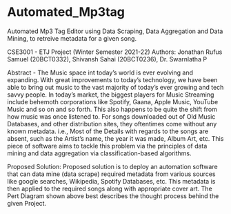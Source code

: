# Automated_Mp3tag
Automated Mp3 Tag Editor using Data Scraping, Data Aggregation and Data Mining, to retreive metadata for a given song.

CSE3001 - ETJ Project (Winter Semester 2021-22)
Authors: Jonathan Rufus Samuel (20BCT0332), Shivansh Sahai (20BCT0236), Dr. Swarnlatha P
         
Abstract - The Music space int today’s world is ever
evolving and expanding. With great improvements to
today’s technology, we have been able to bring out music
to the vast majority of today’s ever growing and tech
savvy people. In today’s market, the biggest players for
Music Streaming include behemoth corporations like
Spotify, Gaana, Apple Music, YouTube Music and so on
and so forth. This also happens to be quite the shift from
how music was once listened to. For songs downloaded out
of Old Music Databases, and other distribution sites, they
oftentimes come without any known metadata. i.e., Most
of the Details with regards to the songs are absent, such as
the Artist’s name, the year it was made, Album Art, etc.
This piece of software aims to tackle this problem via the
principles of data mining and data aggregation via
classification-based algorithms.

Proposed Solution: Proposed solution is to deploy an
automation software that can data mine (data scrape)
required metadata from various sources like google
searches, Wikipedia, Spotify Databases, etc. This
metadata is then applied to the required songs along with
appropriate cover art. The Pert Diagram shown above
best describes the thought process behind the given
Project.
